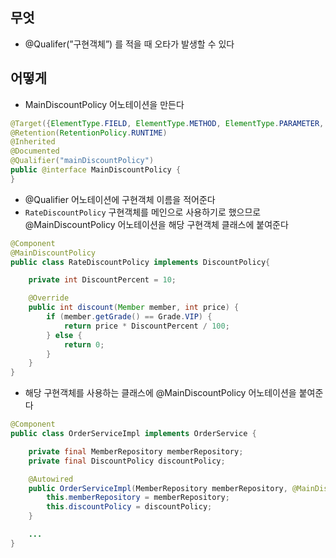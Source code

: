 ## 무엇

- @Qualifer(”구현객체”) 를 적을 때 오타가 발생할 수 있다

## 어떻게

- MainDiscountPolicy 어노테이션을 만든다

```java
@Target({ElementType.FIELD, ElementType.METHOD, ElementType.PARAMETER, ElementType.TYPE, ElementType.ANNOTATION_TYPE})
@Retention(RetentionPolicy.RUNTIME)
@Inherited
@Documented
@Qualifier("mainDiscountPolicy")
public @interface MainDiscountPolicy {
}
```

- @Qualifier 어노테이션에 구현객체 이름을 적어준다
- `RateDiscountPolicy` 구현객체를 메인으로 사용하기로 했으므로 @MainDiscountPolicy 어노테이션을 해당 구현객체 클래스에 붙여준다

```java
@Component
@MainDiscountPolicy
public class RateDiscountPolicy implements DiscountPolicy{

    private int DiscountPercent = 10;

    @Override
    public int discount(Member member, int price) {
        if (member.getGrade() == Grade.VIP) {
            return price * DiscountPercent / 100;
        } else {
            return 0;
        }
    }
}
```

- 해당 구현객체를 사용하는 클래스에 @MainDiscountPolicy 어노테이션을 붙여준다

```java
@Component
public class OrderServiceImpl implements OrderService {

    private final MemberRepository memberRepository;
    private final DiscountPolicy discountPolicy;

    @Autowired
    public OrderServiceImpl(MemberRepository memberRepository, @MainDiscountPolicy  DiscountPolicy discountPolicy) {
        this.memberRepository = memberRepository;
        this.discountPolicy = discountPolicy;
    }

    ...
}
```